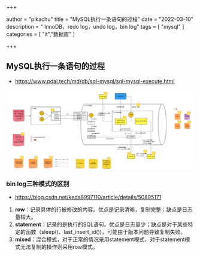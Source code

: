 +++

author = "pikachu"
title = "MySQL执行一条语句的过程"
date = "2022-03-10"
description = " InnoDB，redo log，undo log，bin log"
tags = [
    "mysql"
]
categories = [
    "it","数据库"
]

+++

## MySQL执行一条语句的过程

- https://www.pdai.tech/md/db/sql-mysql/sql-mysql-execute.html

![image-20220606095932557](https://raw.githubusercontent.com/PI-KA-CHU/Image-OSS/main/images/image-20220606095932557.png)



### bin log三种模式的区别

- https://blog.csdn.net/keda8997110/article/details/50895171

1. **row**：记录具体的行被修改的内容。优点是记录清晰，复制完整；缺点是日志量较大。
2. **statement**：记录的是执行的SQL语句。优点是日志量少；缺点是对于某些特定的函数（sleep()、last_insert_id())，可能由于版本问题导致复制失败。
3. **mixed**：混合模式，对于正常的情况采用statement模式，对于statement模式无法复制的操作则采用row模式。